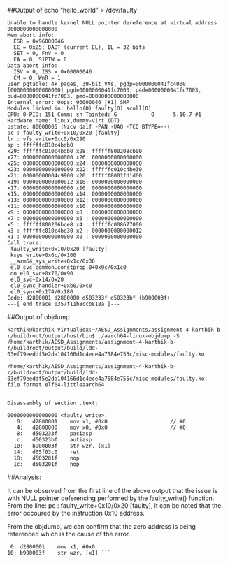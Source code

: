##Output of echo “hello_world” > /dev/faulty

```
Unable to handle kernel NULL pointer dereference at virtual address 0000000000000000
Mem abort info:
  ESR = 0x96000046
  EC = 0x25: DABT (current EL), IL = 32 bits
  SET = 0, FnV = 0
  EA = 0, S1PTW = 0
Data abort info:
  ISV = 0, ISS = 0x00000046
  CM = 0, WnR = 1
user pgtable: 4k pages, 39-bit VAs, pgdp=0000000041fc4000
[0000000000000000] pgd=0000000041fc7003, p4d=0000000041fc7003, pud=0000000041fc7003, pmd=0000000000000000
Internal error: Oops: 96000046 [#1] SMP
Modules linked in: hello(O) faulty(O) scull(O)
CPU: 0 PID: 151 Comm: sh Tainted: G           O      5.10.7 #1
Hardware name: linux,dummy-virt (DT)
pstate: 80000005 (Nzcv daif -PAN -UAO -TCO BTYPE=--)
pc : faulty_write+0x10/0x20 [faulty]
lr : vfs_write+0xc0/0x290
sp : ffffffc010c4bdb0
x29: ffffffc010c4bdb0 x28: ffffff800208cb00 
x27: 0000000000000000 x26: 0000000000000000 
x25: 0000000000000000 x24: 0000000000000000 
x23: 0000000000000000 x22: ffffffc010c4be30 
x21: 00000000004c9900 x20: ffffff8001fd1d00 
x19: 0000000000000012 x18: 0000000000000000 
x17: 0000000000000000 x16: 0000000000000000 
x15: 0000000000000000 x14: 0000000000000000 
x13: 0000000000000000 x12: 0000000000000000 
x11: 0000000000000000 x10: 0000000000000000 
x9 : 0000000000000000 x8 : 0000000000000000 
x7 : 0000000000000000 x6 : 0000000000000000 
x5 : ffffff800206bce8 x4 : ffffffc008677000 
x3 : ffffffc010c4be30 x2 : 0000000000000012 
x1 : 0000000000000000 x0 : 0000000000000000 
Call trace:
 faulty_write+0x10/0x20 [faulty]
 ksys_write+0x6c/0x100
 __arm64_sys_write+0x1c/0x30
 el0_svc_common.constprop.0+0x9c/0x1c0
 do_el0_svc+0x70/0x90
 el0_svc+0x14/0x20
 el0_sync_handler+0xb0/0xc0
 el0_sync+0x174/0x180
Code: d2800001 d2800000 d503233f d50323bf (b900003f) 
---[ end trace 0357f11b8ccb818a ]---
```
##Output of objdump
``` 
karthik@karthik-VirtualBox:~/AESD_Assignments/assignment-4-karthik-b-r/buildroot/output/host/bin$ ./aarch64-linux-objdump -S /home/karthik/AESD_Assignments/assignment-4-karthik-b-r/buildroot/output/build/ldd-03ef79eeddf5e2da104166d1c4ece4a7584e755c/misc-modules/faulty.ko 

/home/karthik/AESD_Assignments/assignment-4-karthik-b-r/buildroot/output/build/ldd-03ef79eeddf5e2da104166d1c4ece4a7584e755c/misc-modules/faulty.ko:     file format elf64-littleaarch64


Disassembly of section .text:

0000000000000000 <faulty_write>:
   0:	d2800001 	mov	x1, #0x0                   	// #0
   4:	d2800000 	mov	x0, #0x0                   	// #0
   8:	d503233f 	paciasp
   c:	d50323bf 	autiasp
  10:	b900003f 	str	wzr, [x1]
  14:	d65f03c0 	ret
  18:	d503201f 	nop
  1c:	d503201f 	nop

```

##Analysis:

It can be observed from the first line of the above output that the issue is with NULL pointer deferencing performed by the faulty_write() function.
From the line: pc : faulty_write+0x10/0x20 [faulty], it can be noted that the error occoured by the instruction 0x10 address.

From the objdump, we can confirm that the zero address is being referenced which is the cause of the error.
```  
 0:	d2800001 	mov	x1, #0x0   
10:	b900003f 	str	wzr, [x1] ```


